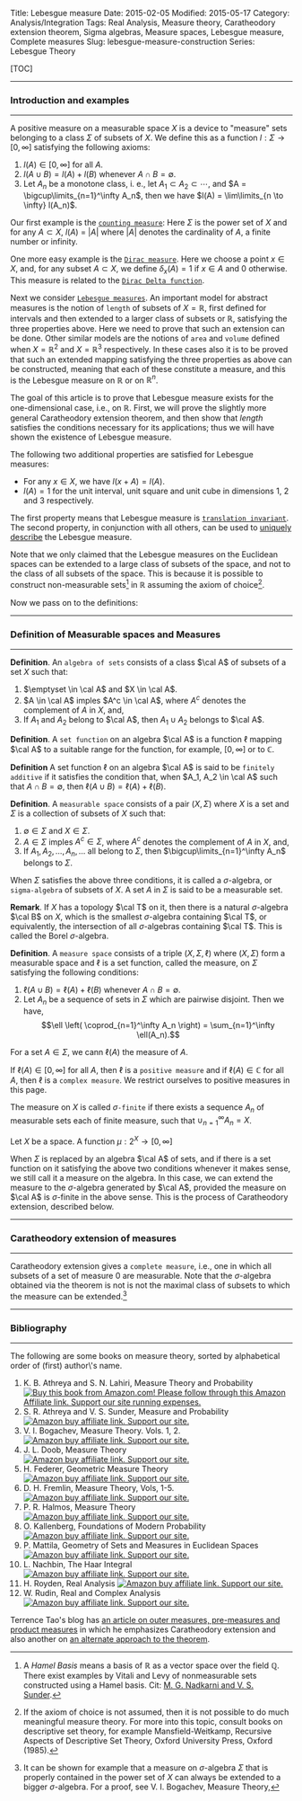 Title: Lebesgue measure 
Date: 2015-02-05 
Modified: 2015-05-17
Category: Analysis/Integration
Tags: Real Analysis, Measure theory, Caratheodory extension theorem, Sigma algebras, Measure spaces, Lebesgue measure, Complete measures
Slug: lebesgue-measure-construction
Series: Lebesgue Theory

[TOC]

-----------------------------

### Introduction and examples

--------------------------------------

<!-- PELICAN_BEGIN_SUMMARY -->
 A positive measure on a measurable space $X$ is a device to "measure" sets belonging to a class $\Sigma$ of subsets of $X$. We define this as a 
function $l : \Sigma \to [0, \infty]$ satisfying the following axioms:

 1.  $l (A) \in [0, \infty]$ for all $A$.
 2.  $l (A \cup B) = l(A) + l(B)$ whenever $A \cap B = \emptyset$.
 3.  Let $A_n$ be a monotone class, i. e., let $A_1 \subset A_2 \subset \cdots$, and $A = \bigcup\limits_{n=1}^\infty A_n$, then 
     we have $l(A) = \lim\limits_{n \to \infty} l(A_n)$.

 Our first example is the [`counting measure`](http://en.wikipedia.org/wiki/Counting_measure): Here $\Sigma$ is the power 
set of $X$ and for any $A \subset X$, $l(A)$ = $|A|$ where $|A|$ denotes the cardinality of $A$, a finite number or infinity.

 One more easy example is the [`Dirac measure`](http://en.wikipedia.org/wiki/Dirac_measure). Here we choose a point $x \in X$, and, for 
any subset $A \subset X$, we define $\delta_x(A) = 1$ if $x \in A$ and $0$ otherwise. This measure is related to the 
[`Dirac Delta function`](http://en.wikipedia.org/wiki/Dirac_delta_function).

 Next we consider [`Lebesgue measures`](http://en.wikipedia.org/wiki/Lebesgue_measure). An important model for abstract measures is 
the notion of `length` of subsets of $X = \mathbb R$, first defined for intervals and then extended to a larger class of subsets or 
$\mathbb R$, satisfying the three properties above. Here we need to prove that such an extension can be done. Other similar models 
are the notions of `area` and `volume` defined when $X = \mathbb R^2$ and $X = \mathbb R^3$ respectively. In these cases also it is 
to be proved that such an extended mapping satisfying the three properties as above can be constructed, meaning that each of these 
constitute a measure, and this is the Lebesgue measure on $\mathbb R$ or on $\mathbb R^n$. 

 The goal of this article is to prove that Lebesgue measure exists for the one-dimensional case, i.e., on $\mathbb R$. First, we will 
prove the slightly more general Caratheodory extension theorem, and then show that *length* satisfies the conditions necessary for 
its applications; thus we will have shown the existence of Lebesgue measure.
<!-- PELICAN_END_SUMMARY -->

The following two additional properties are satisfied for Lebesgue measures:

 -  For any $x \in X$, we have $l(x + A) = l(A)$.
 -  $l(A) = 1$ for the unit interval, unit square and unit cube in dimensions $1$, $2$ and $3$ respectively. 

The first property means that Lebesgue measure is [`translation invariant`](http://en.wikipedia.org/wiki/Invariant_measure). The second 
property, in conjunction with all others, can be used to [uniquely describe](http://en.wikipedia.org/wiki/Haar_measure) the Lebesgue measure.


Note that we only claimed that the Lebesgue measures on the Euclidean spaces can be extended to a large class of subsets of the space,
and not to the class of all subsets of the space. This is because it is possible to construct non-measurable sets[^1] in $\mathbb R$ 
assuming the axiom of choice[^2]. 

[^1]: A *Hamel Basis* means a basis of $\mathbb R$ as a vector space over the field $\mathbb Q$. There exist examples by Vitali and Levy 
of nonmeasurable sets constructed using a Hamel basis. Cit: [M. G. Nadkarni and V. S. Sunder](https://www.imsc.res.in/~sunder/mgnvss.pdf).

[^2]: If the axiom of choice is not assumed, then it is not possible to do much meaningful measure theory. For more into this topic,
consult books on descriptive set theory, for example Mansfield-Weitkamp, Recursive Aspects of Descriptive Set Theory, 
Oxford University Press, Oxford (1985). 

Now we pass on to the definitions:

---------------------------------------------------

### Definition of Measurable spaces and Measures

--------------------------------------------

**Definition**. An `algebra of sets` consists of a class $\cal A$ of subsets of a set $X$ such that:
 
 1.  $\emptyset \in \cal A$ and $X \in \cal A$.
 2.  $A \in \cal A$ imples $A^c \in \cal A$, where $A^c$ denotes the complement of $A$ in $X$, and,
 3.  If $A_1$ and $A_2$ belong to $\cal A$, then $A_1 \cup A_2$ belongs to $\cal A$.

**Definition**. A `set function` on an algebra $\cal A$ is a function $\ell$ mapping $\cal A$ to a suitable
range for the function, for example, $[0, \infty]$ or to $\mathbb C$.

**Definition** A set function $\ell$ on an algebra $\cal A$ is said to be `finitely additive` if it satisfies the condition that, 
when $A_1, A_2 \in \cal A$ such that $A \cap B =\emptyset$, then $\ell(A \cup B) = \ell(A) + \ell(B)$.

**Definition**. A `measurable space` consists of a pair $(X, \Sigma )$ where $X$ is a set and $\Sigma$ is a collection of subsets of $X$
such that:

 1.  $\emptyset \in \Sigma$ and $X \in \Sigma$.
 2.  $A \in \Sigma$ imples $A^c \in \Sigma$, where $A^c$ denotes the complement of $A$ in $X$, and,
 3.  If $A_1, A_2, \ldots, A_n , \ldots$ all belong to $\Sigma$, then $\bigcup\limits_{n=1}^\infty A_n$ belongs to $\Sigma$.

When $\Sigma$ satisfies the above three conditions, it is called a $\sigma$-algebra, or `sigma-algebra`  of subsets of $X$. 
A set $A$ in $\Sigma$ is said to be a measurable set.

**Remark**. If $X$ has a topology $\cal T$ on it, then there is a natural $\sigma$-algebra $\cal B$ on $X$, which is the smallest
$\sigma$-algebra containing $\cal T$, or equivalently, the intersection of all $\sigma$-algebras containing $\cal T$. This is
called the Borel $\sigma$-algebra.

**Definition**. A `measure space` consists of a triple $(X, \Sigma, \ell)$ where $(X, \Sigma )$ form a measurable space and $\ell$ is 
a set function, called the measure, on $\Sigma$ satisfying the following conditions:

 1.  $\ell (A \cup B) = \ell(A) + \ell(B)$ whenever $A \cap B = \emptyset$.
 2.  Let $A_n$ be a sequence of sets in $\Sigma$ which are pairwise disjoint. Then we have, 
     $$\ell \left( \coprod_{n=1}^\infty A_n \right)  = \sum_{n=1}^\infty \ell(A_n).$$

For a set $A \in \Sigma$, we cann $\ell(A)$ the measure of $A$. 

If  $\ell(A) \in [0, \infty]$ for all $A$, then  $\ell$ is a `positive measure` and if  $\ell(A) \in \mathbb C$ for all $A$, then
$\ell$ is a `complex measure`. We restrict ourselves to positive measures in this page.

The measure on $X$ is called $\sigma$`-finite` if there exists a sequence $A_n$ of measurable sets each of finite measure, such that 
$\cup_{n=1}^\infty A_n = X$.

Let $X$ be a space. A function $\mu : 2^X \to [0, \infty]$ 

When $\Sigma$ is replaced by an algebra $\cal A$ of sets, and if there is a set function on it satisfying the above two conditions
whenever it makes sense, we still call it a measure on the algebra. In this case, we can extend the measure to the $\sigma$-algebra
generated by $\cal A$, provided the measure on $\cal A$ is $\sigma$-finite in the above sense. This is the process of Caratheodory 
extension, described below.

-------------------------------

### Caratheodory extension of measures
----------------------------------------

Caratheodory extension gives a `complete measure`, i.e., one in which all subsets of a set of measure
$0$ are measurable. Note that the $\sigma$-algebra obtained via the theorem is not is not the maximal class of subsets to which 
the measure can be extended.[^3]

[^3]: It can be shown for example that a measure on $\sigma$-algebra $\Sigma$ that is properly contained
in the power set of $X$ can always be extended to a bigger $\sigma$-algebra. For a proof, see V. I. Bogachev,
Measure Theory, 

-----------------------------
### Bibliography
-----------------------------

The following are some books on measure theory, sorted by alphabetical order of (first) author\\'s name.

1.  K. B. Athreya and S. N. Lahiri, Measure Theory and Probability [![Buy this book from Amazon.com! Please follow through this Amazon Affiliate link. Support our site running expenses.]({filename}/images/amazon_24_black.png)](http://goo.gl/36NR9m)
1.  S. R. Athreya and V. S. Sunder, Measure and Probability [![Amazon buy affiliate link. Support our site.]({filename}/images/amazon_24_black.png)](http://goo.gl/Nd2UYW)
1.  V. I. Bogachev, Measure Theory. Vols. 1, 2. [![Amazon buy affiliate link. Support our site.]({filename}/images/amazon_24_black.png)](http://goo.gl/f95onH)
1.  J. L. Doob, Measure Theory [![Amazon buy affiliate link. Support our site.]({filename}/images/amazon_24_black.png)](http://goo.gl/6QohkW)
1.  H. Federer, Geometric Measure Theory [![Amazon buy affiliate link. Support our site.]({filename}/images/amazon_24_black.png)](http://goo.gl/mgwT4p)
1.  D. H. Fremlin, Measure Theory, Vols, 1-5. [![Amazon buy affiliate link. Support our site.]({filename}/images/amazon_24_black.png)](http://goo.gl/167Qlr)
1.  P. R. Halmos, Measure Theory [![Amazon buy affiliate link. Support our site.]({filename}/images/amazon_24_black.png)](http://goo.gl/FEr1Bs)
1.  O. Kallenberg, Foundations of Modern Probability [![Amazon buy affiliate link. Support our site.]({filename}/images/amazon_24_black.png)](http://goo.gl/pD1hGw)
1.  P. Mattila, Geometry of Sets and Measures in Euclidean Spaces[![Amazon buy affiliate link. Support our site.]({filename}/images/amazon_24_black.png)](http://goo.gl/YdcRCu)
1.  L. Nachbin, The Haar Integral [![Amazon buy affiliate link. Support our site.]({filename}/images/amazon_24_black.png)](http://goo.gl/wupLDI)
1.  H. Royden, Real Analysis [![Amazon buy affiliate link. Support our site.]({filename}/images/amazon_24_black.png)](http://goo.gl/YTsbh9)
1.  W. Rudin, Real and Complex Analysis [![Amazon buy affiliate link. Support our site.]({filename}/images/amazon_24_black.png)](http://goo.gl/evzzpD)

Terrence Tao's blog has [an article on outer measures, pre-measures and product measures](https://terrytao.wordpress.com/2010/10/30/245a-notes-6-outer-measures-pre-measures-and-product-measures/) in which he emphasizes Caratheodory extension and also another on [an alternate approach to the theorem](https://terrytao.wordpress.com/2009/01/03/254a-notes-0a-an-alternate-approach-to-the-caratheodory-extension-theorem/).

